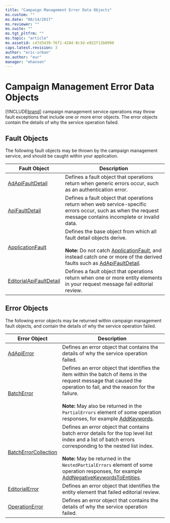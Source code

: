 ```yaml
---
title: "Campaign Management Error Data Objects"
ms.custom: ""
ms.date: "08/14/2017"
ms.reviewer: ""
ms.suite: ""
ms.tgt_pltfrm: ""
ms.topic: "article"
ms.assetid: c47d3439-76f1-428d-8c3d-e922f12b0998
caps.latest.revision: 3
author: "eric-urban"
ms.author: "eur"
manager: "ehansen"
---
```

# Campaign Management Error Data Objects
[!INCLUDE[brand](../campaign-api/includes/brand.md)] campaign management service operations may throw fault exceptions that include one or more error objects. The error objects contain the details of why the service operation failed.

## Fault Objects
The following fault objects may be thrown by the campaign management service, and should be caught within your application.

|Fault Object|Description|
|----------------|---------------|
|[AdApiFaultDetail](../campaign-api/adapifaultdetail-data-object.md)|Defines a fault object that operations return when generic errors occur, such as an authentication error.|
|[ApiFaultDetail](../campaign-api/apifaultdetail-data-object.md)|Defines a fault object that operations return when web service-specific errors occur, such as when the request message contains incomplete or invalid data.|
|[ApplicationFault](../campaign-api/applicationfault-data-object.md)|Defines the base object from which all fault detail objects derive.<br /><br />**Note:** Do not catch [ApplicationFault](../campaign-api/applicationfault-data-object.md), and instead catch one or more of the derived faults such as [AdApiFaultDetail](../campaign-api/adapifaultdetail-data-object.md).|
|[EditorialApiFaultDetail](../campaign-api/editorialapifaultdetail-data-object.md)|Defines a fault object that operations return when one or more entity elements in your request message fail editorial review.|

## Error Objects
The following error objects may be returned within campaign management fault objects, and contain the details of why the service operation failed.

|Error Object|Description|
|----------------|---------------|
|[AdApiError](../campaign-api/adapierror-data-object.md)|Defines an error object that contains the details of why the service operation failed.|
|[BatchError](../campaign-api/batcherror-data-object.md)|Defines an error object that identifies the item within the batch of items in the request message that caused the operation to fail, and the reason for the failure.<br /><br />**Note:** May also be returned in the `PartialErrors` element of some operation responses, for example [AddKeywords](../campaign-api/addkeywords-service-operation.md).|
|[BatchErrorCollection](../campaign-api/batcherrorcollection-data-object.md)|Defines an error object that contains batch error details for the top level list index and a list of batch errors corresponding to the  nested list index.<br /><br />**Note:** May be returned in the `NestedPartialErrors` element of some operation responses, for example [AddNegativeKeywordsToEntities](../campaign-api/addnegativekeywordstoentities-service-operation.md).|
|[EditorialError](../campaign-api/editorialerror-data-object.md)|Defines an error object that identifies the entity element that failed editorial review.|
|[OperationError](../campaign-api/operationerror-data-object.md)|Defines an error object that contains the details of why the service operation failed.|
